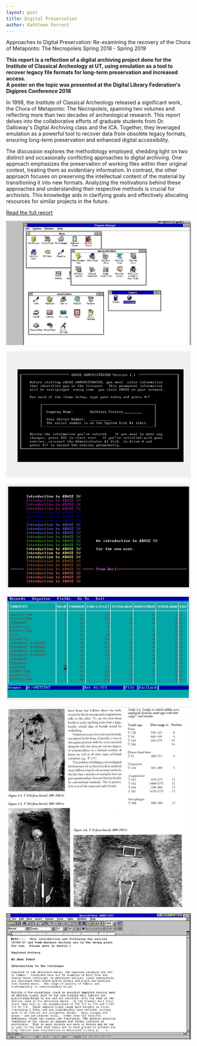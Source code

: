 ```yaml
---
layout: post
title: Digital Preservation
author: Kathleen Forrest
---
```

Approaches to Digital Preservation: Re-examining the recovery of the Chora of Metaponto: The Necropoleis Spring 2018 - Spring 2019

**This report is a reflection of a digital archiving project done for the Institute of Classical Archeology at UT, using emulation as a tool to recover legacy file formats for long-term preservation and increased access.** <br>
**A poster on the topic was presented at the Digital Library Federation's Digipres Conference 2018**

In 1998, the Institute of Classical Archeology released a significant work, the Chora of Metaponto: The Necropoleis, spanning two volumes and reflecting more than two decades of archeological research. This report delves into the collaborative efforts of graduate students from Dr. Galloway's Digital Archiving class and the ICA. Together, they leveraged emulation as a powerful tool to recover data from obsolete legacy formats, ensuring long-term preservation and enhanced digital accessibility.

The discussion explores the methodology employed, shedding light on two distinct and occasionally conflicting approaches to digital archiving. One approach emphasizes the preservation of working files within their original context, treating them as evidentiary information. In contrast, the other approach focuses on preserving the intellectual content of the material by transitioning it into new formats. Analyzing the motivations behind these approaches and understanding their respective methods is crucial for archivists. This knowledge aids in clarifying goals and effectively allocating resources for similar projects in the future.

[Read the full report](https://static1.squarespace.com/static/5c89631011f78455879eedb6/t/5d1505b5ef1f3900016b6931/1561658808353/Forrest_Approaches+to+Digital+Preservation.pdf)

![Preservation1](https://raw.githubusercontent.com/katforrest/katforrest.github.io/master/assets/img/Preservation1.jpg)

![Preservation2](https://raw.githubusercontent.com/katforrest/katforrest.github.io/master/assets/img/Preservation2.jpg)

![Preservation3](https://raw.githubusercontent.com/katforrest/katforrest.github.io/master/assets/img/Preservation3.jpg)

![Preservation4](https://raw.githubusercontent.com/katforrest/katforrest.github.io/master/assets/img/Preservation4.jpg)

![Preservation5](https://raw.githubusercontent.com/katforrest/katforrest.github.io/master/assets/img/Preservation5.jpg)

![Preservation6](https://raw.githubusercontent.com/katforrest/katforrest.github.io/master/assets/img/Preservation6.jpg)
